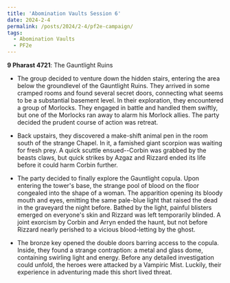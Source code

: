 ```yaml
---
title: 'Abomination Vaults Session 6'
date: 2024-2-4
permalink: /posts/2024/2-4/pf2e-campaign/
tags:
  - Abomination Vaults
  - PF2e
---
```



**9 Pharast 4721**: The Gauntlight Ruins

- The group decided to venture down the hidden stairs, entering the area below the groundlevel of the Gauntlight Ruins. They arrived in some cramped rooms and found several secret doors, connecting what seems to be a substantial basement level. In their exploration, they encountered a group of Morlocks. They engaged in battle and handled them swiftly, but one of the Morlocks ran away to alarm his Morlock allies. The party decided the prudent course of action was retreat.

- Back upstairs, they discovered a make-shift animal pen in the room south of the strange Chapel. In it, a famished giant scorpion was waiting for fresh prey. A quick scuttle ensued--Corbin was grabbed by the beasts claws, but quick strikes by Azgaz and Rizzard ended its life before it could harm Corbin further.

- The party decided to finally explore the Gauntlight copula. Upon entering the tower's base, the strange pool of blood on the floor congealed into the shape of a woman. The apparition opening its bloody mouth and eyes, emitting the same pale-blue light that raised the dead in the graveyard the night before. Bathed by the light, painful blisters emerged on everyone's skin and Rizzard was left temporarily blinded. A joint exorcism by Corbin and Arryn ended the haunt, but not before Rizzard nearly perished to a vicious blood-letting by the ghost.

- The bronze key opened the double doors barring access to the copula. Inside, they found a strange contraption: a metal and glass dome, containing swirling light and energy. Before any detailed investigation could unfold, the heroes were attacked by a Vampiric Mist. Luckily, their experience in adventuring made this short lived threat.



